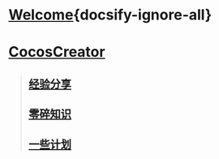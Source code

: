 # [Welcome](README.md){docsify-ignore-all}
# [CocosCreator](Cocos.md)  
>## [经验分享](CocosExperience.md)  
>## [零碎知识](CocosSmallKnowledge.md)  
>## [一些计划](CocosPlanStudy.md)
